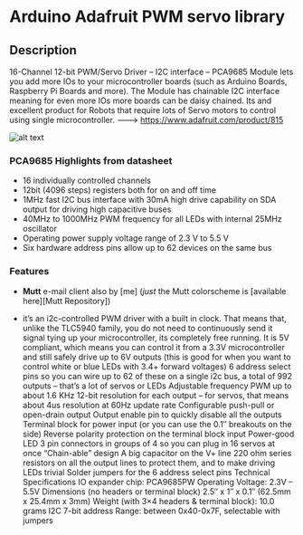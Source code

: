 
Arduino Adafruit PWM servo library
=========
## Description

16-Channel 12-bit PWM/Servo Driver – I2C interface – PCA9685 Module lets you add more IOs to your microcontroller boards (such as Arduino Boards, Raspberry Pi Boards and more). The Module has chainable I2C interface meaning for even more IOs more boards can be daisy chained. Its and excellent product for Robots that require lots of Servo motors to control using single microcontroller.
---> https://www.adafruit.com/product/815

![alt text](http://www.robotpark.com/image/cache/data/PRO/91098/91098-Adafruit-16-Channel-12-bit-PWM-Servo-Driver_Pic02-700x700.jpg)

### PCA9685 Highlights from datasheet

* 16 individually controlled channels
* 12bit (4096 steps) registers both for on and off time
* 1MHz fast I2C bus interface with 30mA high drive capability on SDA output for driving high capacitive buses
* 40MHz to 1000MHz PWM frequency for all LEDs with internal 25MHz oscillator
* Operating power supply voltage range of 2.3 V to 5.5 V
* Six hardware address pins allow up to 62 devices on the same bus

### Features

*   **Mutt** e-mail client also by [me] (*just* the Mutt colorscheme is
    [available here][Mutt Repository])

* it’s an i2c-controlled PWM driver with a built in clock. That means that, unlike the TLC5940 family, you do not need to continuously send it signal tying up your microcontroller, its completely free running.
It is 5V compliant, which means you can control it from a 3.3V microcontroller and still safely drive up to 6V outputs (this is good for when you want to control white or blue LEDs with 3.4+ forward voltages)
6 address select pins so you can wire up to 62 of these on a single i2c bus, a total of 992 outputs – that’s a lot of servos or LEDs
Adjustable frequency PWM up to about 1.6 KHz
12-bit resolution for each output – for servos, that means about 4us resolution at 60Hz update rate
Configurable push-pull or open-drain output
Output enable pin to quickly disable all the outputs
Terminal block for power input (or you can use the 0.1″ breakouts on the side)
Reverse polarity protection on the terminal block input
Power-good LED
3 pin connectors in groups of 4 so you can plug in 16 servos at once
“Chain-able” design
A big capacitor on the V+ line
220 ohm series resistors on all the output lines to protect them, and to make driving LEDs trivial
Solder jumpers for the 6 address select pins
Technical Specifications
IO expander chip: PCA9685PW
Operating Voltage: 2.3V – 5.5V
Dimensions (no headers or terminal block) 2.5″ x 1″ x 0.1″ (62.5mm x 25.4mm x 3mm)
Weight (with 3×4 headers & terminal block): 10.0 grams
I2C 7-bit address Range: between 0x40-0x7F, selectable with jumpers
